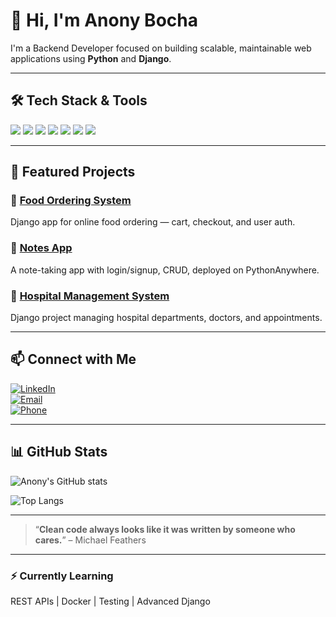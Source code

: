 # 👋 Hi, I'm Anony Bocha

I'm a Backend Developer focused on building scalable, maintainable web applications using **Python** and **Django**.

---

## 🛠️ Tech Stack & Tools

<img src="https://img.shields.io/badge/Python-3776AB?style=for-the-badge&logo=python&logoColor=white" />  
<img src="https://img.shields.io/badge/Django-092E20?style=for-the-badge&logo=django&logoColor=white" />  
<img src="https://img.shields.io/badge/PostgreSQL-336791?style=for-the-badge&logo=postgresql&logoColor=white" />  
<img src="https://img.shields.io/badge/JavaScript-F7DF1E?style=for-the-badge&logo=javascript&logoColor=black" />  
<img src="https://img.shields.io/badge/HTML5-E34F26?style=for-the-badge&logo=html5&logoColor=white" />  
<img src="https://img.shields.io/badge/CSS3-1572B6?style=for-the-badge&logo=css3&logoColor=white" />  
<img src="https://img.shields.io/badge/Git-F05032?style=for-the-badge&logo=git&logoColor=white" />  

---

## 🚀 Featured Projects

### 🍔 [Food Ordering System](https://github.com/anony-bocha/foodordering)  
Django app for online food ordering — cart, checkout, and user auth.

### 📝 [Notes App](https://github.com/anony-bocha/notes_app)  
A note-taking app with login/signup, CRUD, deployed on PythonAnywhere.

### 🏥 [Hospital Management System](https://github.com/anony-bocha/hospital_management_system)  
Django project managing hospital departments, doctors, and appointments.

---

## 📫 Connect with Me

[![LinkedIn](https://img.shields.io/badge/LinkedIn-0077B5?style=flat-square&logo=linkedin&logoColor=white)](https://www.linkedin.com/in/anony-bocha)  
[![Email](https://img.shields.io/badge/Email-D14836?style=flat-square&logo=gmail&logoColor=white)](mailto:semateyonatan@gmail.com)  
[![Phone](https://img.shields.io/badge/Phone-%2B251985579244-blue?style=flat-square&logo=phone&logoColor=white)](tel:+251985579244)  

---

## 📊 GitHub Stats

![Anony's GitHub stats](https://github-readme-stats.vercel.app/api?username=anony-bocha&show_icons=true&theme=radical)

![Top Langs](https://github-readme-stats.vercel.app/api/top-langs/?username=anony-bocha&layout=compact&theme=radical)

---

> “**Clean code always looks like it was written by someone who cares.**” – Michael Feathers

---

### ⚡ Currently Learning  
REST APIs | Docker | Testing | Advanced Django  
